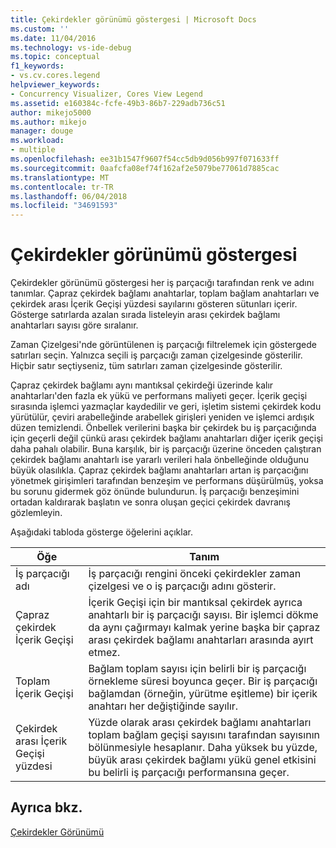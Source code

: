 ```yaml
---
title: Çekirdekler görünümü göstergesi | Microsoft Docs
ms.custom: ''
ms.date: 11/04/2016
ms.technology: vs-ide-debug
ms.topic: conceptual
f1_keywords:
- vs.cv.cores.legend
helpviewer_keywords:
- Concurrency Visualizer, Cores View Legend
ms.assetid: e160384c-fcfe-49b3-86b7-229adb736c51
author: mikejo5000
ms.author: mikejo
manager: douge
ms.workload:
- multiple
ms.openlocfilehash: ee31b1547f9607f54cc5db9d056b997f071633ff
ms.sourcegitcommit: 0aafcfa08ef74f162af2e5079be77061d7885cac
ms.translationtype: MT
ms.contentlocale: tr-TR
ms.lasthandoff: 06/04/2018
ms.locfileid: "34691593"
---
```

# <a name="cores-view-legend"></a>Çekirdekler görünümü göstergesi
Çekirdekler görünümü göstergesi her iş parçacığı tarafından renk ve adını tanımlar. Çapraz çekirdek bağlamı anahtarlar, toplam bağlam anahtarları ve çekirdek arası İçerik Geçişi yüzdesi sayılarını gösteren sütunları içerir. Gösterge satırlarda azalan sırada listeleyin arası çekirdek bağlamı anahtarları sayısı göre sıralanır.  
  
 Zaman Çizelgesi'nde görüntülenen iş parçacığı filtrelemek için göstergede satırları seçin. Yalnızca seçili iş parçacığı zaman çizelgesinde gösterilir. Hiçbir satır seçtiyseniz, tüm satırları zaman çizelgesinde gösterilir.  
  
 Çapraz çekirdek bağlamı aynı mantıksal çekirdeği üzerinde kalır anahtarları'den fazla ek yükü ve performans maliyeti geçer. İçerik geçişi sırasında işlemci yazmaçlar kaydedilir ve geri, işletim sistemi çekirdek kodu yürütülür, çeviri arabelleğinde arabellek girişleri yeniden ve işlemci ardışık düzen temizlendi. Önbellek verilerini başka bir çekirdek bu iş parçacığında için geçerli değil çünkü arası çekirdek bağlamı anahtarları diğer içerik geçişi daha pahalı olabilir. Buna karşılık, bir iş parçacığı üzerine önceden çalıştıran çekirdek bağlamı anahtarlı ise yararlı verileri hala önbelleğinde olduğunu büyük olasılıkla. Çapraz çekirdek bağlamı anahtarları artan iş parçacığını yönetmek girişimleri tarafından benzeşim ve performans düşürülmüş, yoksa bu sorunu gidermek göz önünde bulundurun. İş parçacığı benzeşimini ortadan kaldırarak başlatın ve sonra oluşan geçici çekirdek davranış gözlemleyin.  
  
 Aşağıdaki tabloda gösterge öğelerini açıklar.  
  
|Öğe|Tanım|  
|-------------|----------------|  
|İş parçacığı adı|İş parçacığı rengini önceki çekirdekler zaman çizelgesi ve o iş parçacığı adını gösterir.|  
|Çapraz çekirdek İçerik Geçişi|İçerik Geçişi için bir mantıksal çekirdek ayrıca anahtarlı bir iş parçacığı sayısı. Bir işlemci dökme da aynı çağırmayı kalmak yerine başka bir çapraz arası çekirdek bağlamı anahtarları arasında ayırt etmez.|  
|Toplam İçerik Geçişi|Bağlam toplam sayısı için belirli bir iş parçacığı örnekleme süresi boyunca geçer. Bir iş parçacığı bağlamdan (örneğin, yürütme eşitleme) bir içerik anahtarı her değiştiğinde sayılır.|  
|Çekirdek arası İçerik Geçişi yüzdesi|Yüzde olarak arası çekirdek bağlamı anahtarları toplam bağlam geçişi sayısını tarafından sayısının bölünmesiyle hesaplanır. Daha yüksek bu yüzde, büyük arası çekirdek bağlamı yükü genel etkisini bu belirli iş parçacığı performansına geçer.|  
  
## <a name="see-also"></a>Ayrıca bkz.  
 [Çekirdekler Görünümü](../profiling/cores-view.md)